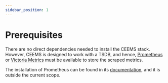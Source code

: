 ```yaml
---
sidebar_position: 1
---
```


# Prerequisites

There are no direct dependencies needed to install the CEEMS stack. However, CEEMS
is designed to work with a TSDB, and hence, [Prometheus](https://prometheus.io/) or
[Victoria Metrics](https://victoriametrics.com/)
must be available to store the scraped metrics.

The installation of Prometheus can be found in its [documentation](https://prometheus.io/download/),
and it is outside the current scope.
